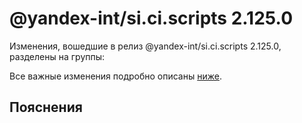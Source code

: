 # @yandex-int/si.ci.scripts 2.125.0

<!-- ЧЕЛОВЕЧЕСКОЕ ВСТУПЛЕНИЕ -->

Изменения, вошедшие в релиз @yandex-int/si.ci.scripts 2.125.0, разделены на группы:

Все важные изменения подробно описаны [ниже](#Пояснения).

## Пояснения


